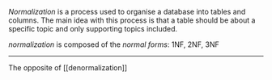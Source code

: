 *Normalization* is a process used to organise a database into tables and columns. The main idea with this process is that a table should be about a specific topic and only supporting topics included.

*normalization* is composed of the *normal forms*: 1NF, 2NF, 3NF

---

The opposite of [[denormalization]]